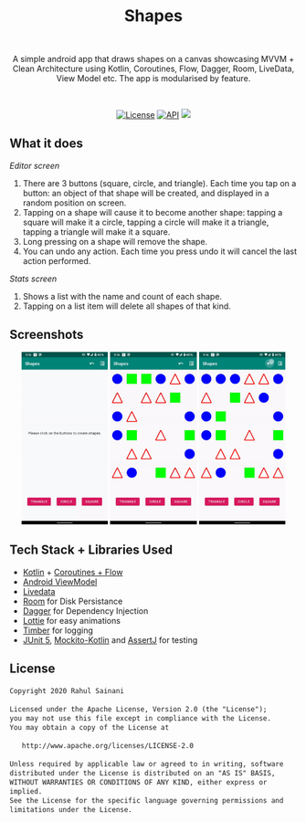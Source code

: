 <h1 align="center">Shapes</h1></br>
<p align="center">
A simple android app that draws shapes on a canvas showcasing MVVM + Clean Architecture using Kotlin, Coroutines, Flow, Dagger, Room, LiveData, View Model etc. The app is modularised by feature.
</p>
</br>

<p align="center">
  <a href="https://opensource.org/licenses/Apache-2.0"><img alt="License" src="https://img.shields.io/badge/License-Apache%202.0-blue.svg"/></a>
  <a href="https://android-arsenal.com/api?level=21"><img alt="API" src="https://img.shields.io/badge/API-21%2B-brightgreen.svg?style=flat"/></a>
  <a href="https://circleci.com/gh/rahulsainani/shapes"><img src="https://circleci.com/gh/rahulsainani/shapes.svg?style=svg"></a>
</p>

## What it does

*Editor screen*

1. There are 3 buttons (square, circle, and triangle). Each time you tap on a button: an object of that shape will be created, and displayed in a random position on screen.
2. Tapping on a shape will cause it to become another shape: tapping a square will make it a circle, tapping a circle will make it a triangle, tapping a triangle will make it a square.
3. Long pressing on a shape will remove the shape. 
4. You can undo any action. Each time you press undo it will cancel the last action performed.

*Stats screen*

1. Shows a list with the name and count of each shape.
2. Tapping on a list item will delete all shapes of that kind.

## Screenshots

<p align="center">
<img src="/screenshots/add-shapes.gif" width="30%"/>
<img src="/screenshots/switch-shapes.gif" width="30%"/>
<img src="/screenshots/undo.gif" width="30%"/>
</p>


## Tech Stack + Libraries Used

- [Kotlin](https://github.com/JetBrains/kotlin) + [Coroutines + Flow](https://github.com/Kotlin/kotlinx.coroutines)
- [Android ViewModel](https://developer.android.com/topic/libraries/architecture/viewmodel)
- [Livedata](https://developer.android.com/topic/libraries/architecture/livedata)
- [Room](https://developer.android.com/topic/libraries/architecture/room)
  for Disk Persistance
- [Dagger](https://github.com/google/dagger) for Dependency Injection
- [Lottie](https://github.com/airbnb/lottie-android) for easy animations
- [Timber](https://github.com/JakeWharton/timber) for logging
- [JUnit 5](https://junit.org/junit5/docs/current/user-guide/),
  [Mockito-Kotlin](https://github.com/nhaarman/mockito-kotlin) and
  [AssertJ](https://assertj.github.io/doc/#assertj-overview) for testing


## License
```
Copyright 2020 Rahul Sainani

Licensed under the Apache License, Version 2.0 (the "License");
you may not use this file except in compliance with the License.
You may obtain a copy of the License at

   http://www.apache.org/licenses/LICENSE-2.0

Unless required by applicable law or agreed to in writing, software
distributed under the License is distributed on an "AS IS" BASIS,
WITHOUT WARRANTIES OR CONDITIONS OF ANY KIND, either express or implied.
See the License for the specific language governing permissions and
limitations under the License.
```